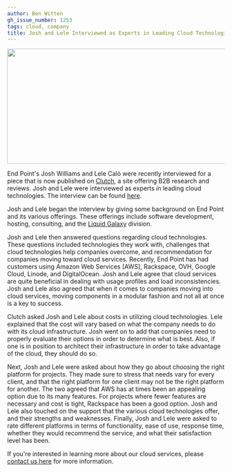 ```yaml
---
author: Ben Witten
gh_issue_number: 1253
tags: cloud, company
title: Josh and Lele Interviewed as Experts in Leading Cloud Technologies
---
```


<a href="/blog/2016/09/07/josh-and-lele-interviewed-as-leading/image-0-big.png" imageanchor="1"><img border="0" height="266" src="/blog/2016/09/07/josh-and-lele-interviewed-as-leading/image-0.png" width="640"/></a>

End Point's Josh Williams and Lele Calò were recently interviewed for a piece that is now published on [Clutch](https://clutch.co/), a site offering B2B research and reviews. Josh and Lele were interviewed as experts in leading cloud technologies. The interview can be found [here](https://clutch.co/cloud/expert-interview/end-point).

Josh and Lele began the interview by giving some background on End Point and its various offerings. These offerings include software development, hosting, consulting, and the [Liquid Galaxy](https://liquidgalaxy.endpoint.com/) division.

Josh and Lele then answered questions regarding cloud technologies. These questions included technologies they work with, challenges that cloud technologies help companies overcome, and recommendation for companies moving toward cloud services. Recently, End Point has had customers using Amazon Web Services [AWS], Rackspace, OVH, Google Cloud, Linode, and DigitalOcean. Josh and Lele agree that cloud services are quite beneficial in dealing with usage profiles and load inconsistencies. Josh and Lele also agreed that when it comes to companies moving into cloud services, moving components in a modular fashion and not all at once is a key to success.

Clutch asked Josh and Lele about costs in utilizing cloud technologies. Lele explained that the cost will vary based on what the company needs to do with its cloud infrastructure. Josh went on to add that companies need to properly evaluate their options in order to determine what is best. Also, if one is in position to architect their infrastructure in order to take advantage of the cloud, they should do so.

Next, Josh and Lele were asked about how they go about choosing the right platform for projects. They made sure to stress that needs vary for every client, and that the right platform for one client may not be the right platform for another. The two agreed that AWS has at times been an appealing option due to its many features. For projects where fewer features are necessary and cost is tight, Rackspace has been a good option. Josh and Lele also touched on the support that the various cloud technologies offer, and their strengths and weaknesses. Finally, Josh and Lele were asked to rate different platforms in terms of functionality, ease of use, response time, whether they would recommend the service, and what their satisfaction level has been.

If you're interested in learning more about our cloud services, please [contact us here](/contact) for more information.
